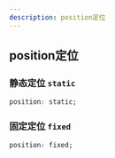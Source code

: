 ```yaml
---
description: position定位
---
```


## position定位

### 静态定位 `static`
```css
position: static;
```

### 固定定位 `fixed`

<div id="fixed">
</div>
<style>
  #fixed{
    position: fixed;
    top: 1em;
    right: 1em;
    width: 20%;
    background: #0091cc;
  }
</style>

```css
position: fixed;
```
